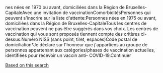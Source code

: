 nes nées en 1970 ou avant, domiciliées dans la Région de Bruxelles-CapitaleAvec une invitation de vaccinationComorbiditésPersonnes qui peuvent s'inscrire sur la liste d'attente:Personnes nées en 1975 ou avant, domiciliées dans la Région de Bruxelles-CapitaleTous les centres de vaccination peuvent ne pas être suggérés dans vos choix. Les centres de vaccination qui vous sont proposés tiennent compte des critères ci-dessus.Numéro NISS (sans point, tiret, espaces)Code postal de domiciliation\*Je déclare sur l'honneur que j'appartiens au groupe de personnes appartenant aux catégories/phases de vaccination actuelles, identifiées pour recevoir un vaccin anti- COVID-19.Continuer

[Based on this search](https://bruvax.brussels.doctena.be/)